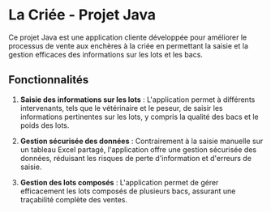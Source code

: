 # La Criée - Projet Java

Ce projet Java est une application cliente développée pour améliorer le processus de vente aux enchères à la criée en permettant la saisie et la gestion efficaces des informations sur les lots et les bacs. 

## Fonctionnalités

1. **Saisie des informations sur les lots** : L'application permet à différents intervenants, tels que le vétérinaire et le peseur, de saisir les informations pertinentes sur les lots, y compris la qualité des bacs et le poids des lots.
  
2. **Gestion sécurisée des données** : Contrairement à la saisie manuelle sur un tableau Excel partagé, l'application offre une gestion sécurisée des données, réduisant les risques de perte d'information et d'erreurs de saisie.
  
3. **Gestion des lots composés** : L'application permet de gérer efficacement les lots composés de plusieurs bacs, assurant une traçabilité complète des ventes.
